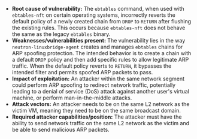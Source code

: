 - **Root cause of vulnerability:** The `ebtables` command, when used with `ebtables-nft` on certain operating systems, incorrectly reverts the default policy of a newly created chain from `DROP` to `RETURN` after flushing the existing rules. This occurs because `ebtables-nft` does not behave the same as the legacy `ebtables` binary.
- **Weaknesses/vulnerabilities present:** The vulnerability lies in the way `neutron-linuxbridge-agent` creates and manages `ebtables` chains for ARP spoofing protection. The intended behavior is to create a chain with a default `DROP` policy and then add specific rules to allow legitimate ARP traffic. When the default policy reverts to `RETURN`, it bypasses the intended filter and permits spoofed ARP packets to pass.
- **Impact of exploitation:** An attacker within the same network segment could perform ARP spoofing to redirect network traffic, potentially leading to a denial of service (DoS) attack against another user's virtual machine, or perform man-in-the-middle attacks.
- **Attack vectors:** An attacker needs to be on the same L2 network as the victim VM, meaning they need to be on the same broadcast domain.
- **Required attacker capabilities/position:** The attacker must have the ability to send network traffic on the same L2 network as the victim and be able to send malicious ARP packets.